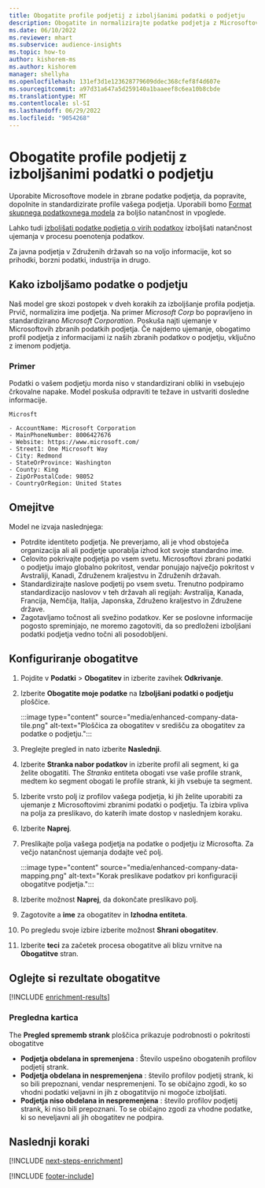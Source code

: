 ```yaml
---
title: Obogatite profile podjetij z izboljšanimi podatki o podjetju
description: Obogatite in normalizirajte podatke podjetja z Microsoftovimi modeli.
ms.date: 06/10/2022
ms.reviewer: mhart
ms.subservice: audience-insights
ms.topic: how-to
author: kishorem-ms
ms.author: kishorem
manager: shellyha
ms.openlocfilehash: 131ef3d1e123628779609ddec368cfef8f4d607e
ms.sourcegitcommit: a97d31a647a5d259140a1baaeef8c6ea10b8cbde
ms.translationtype: MT
ms.contentlocale: sl-SI
ms.lasthandoff: 06/29/2022
ms.locfileid: "9054268"
---
```

# <a name="enrich-company-profiles-with-enhanced-company-data"></a>Obogatite profile podjetij z izboljšanimi podatki o podjetju

Uporabite Microsoftove modele in zbrane podatke podjetja, da popravite, dopolnite in standardizirate profile vašega podjetja. Uporabili bomo [Format skupnega podatkovnega modela](/common-data-model/schema/core/applicationcommon/account) za boljšo natančnost in vpoglede.

Lahko tudi [izboljšati podatke podjetja o virih podatkov](data-sources-enrichment.md) izboljšati natančnost ujemanja v procesu poenotenja podatkov.

Za javna podjetja v Združenih državah so na voljo informacije, kot so prihodki, borzni podatki, industrija in drugo.  

## <a name="how-we-enhance-company-data"></a>Kako izboljšamo podatke o podjetju

Naš model gre skozi postopek v dveh korakih za izboljšanje profila podjetja. Prvič, normalizira ime podjetja. Na primer *Microsoft Corp* bo popravljeno in standardizirano *Microsoft Corporation*. Poskuša najti ujemanje v Microsoftovih zbranih podatkih podjetja. Če najdemo ujemanje, obogatimo profil podjetja z informacijami iz naših zbranih podatkov o podjetju, vključno z imenom podjetja.

### <a name="example"></a>Primer

Podatki o vašem podjetju morda niso v standardizirani obliki in vsebujejo črkovalne napake. Model poskuša odpraviti te težave in ustvariti dosledne informacije.

```Input
Microsft
```

```Output
- AccountName: Microsoft Corporation
- MainPhoneNumber: 8006427676
- Website: https://www.microsoft.com/
- Street1: One Microsoft Way
- City: Redmond
- StateOrProvince: Washington
- County: King
- ZipOrPostalCode: 98052
- CountryOrRegion: United States
```

## <a name="limitations"></a>Omejitve

Model ne izvaja naslednjega:

- Potrdite identiteto podjetja. Ne preverjamo, ali je vhod obstoječa organizacija ali ali podjetje uporablja izhod kot svoje standardno ime.
- Celovito pokrivajte podjetja po vsem svetu. Microsoftovi zbrani podatki o podjetju imajo globalno pokritost, vendar ponujajo največjo pokritost v Avstraliji, Kanadi, Združenem kraljestvu in Združenih državah.
- Standardizirajte naslove podjetij po vsem svetu. Trenutno podpiramo standardizacijo naslovov v teh državah ali regijah: Avstralija, Kanada, Francija, Nemčija, Italija, Japonska, Združeno kraljestvo in Združene države.
- Zagotavljamo točnost ali svežino podatkov. Ker se poslovne informacije pogosto spreminjajo, ne moremo zagotoviti, da so predloženi izboljšani podatki podjetja vedno točni ali posodobljeni.

## <a name="configure-the-enrichment"></a>Konfiguriranje obogatitve

1. Pojdite v **Podatki** > **Obogatitev** in izberite zavihek **Odkrivanje**.

1. Izberite **Obogatite moje podatke** na **Izboljšani podatki o podjetju** ploščice.

   :::image type="content" source="media/enhanced-company-data-tile.png" alt-text="Ploščica za obogatitev v središču za obogatitev za podatke o podjetju.":::

1. Preglejte pregled in nato izberite **Naslednji**.

1. Izberite **Stranka nabor podatkov** in izberite profil ali segment, ki ga želite obogatiti. The *Stranka* entiteta obogati vse vaše profile strank, medtem ko segment obogati le profile strank, ki jih vsebuje ta segment.

1. Izberite vrsto polj iz profilov vašega podjetja, ki jih želite uporabiti za ujemanje z Microsoftovimi zbranimi podatki o podjetju. Ta izbira vpliva na polja za preslikavo, do katerih imate dostop v naslednjem koraku.

1. Izberite **Naprej**.

1. Preslikajte polja vašega podjetja na podatke o podjetju iz Microsofta. Za večjo natančnost ujemanja dodajte več polj.

    :::image type="content" source="media/enhanced-company-data-mapping.png" alt-text="Korak preslikave podatkov pri konfiguraciji obogatitve podjetja.":::

1. Izberite možnost **Naprej**, da dokončate preslikavo polj.

1. Zagotovite a **ime** za obogatitev in **Izhodna entiteta**.

1. Po pregledu svoje izbire izberite možnost **Shrani obogatitev**.

1. Izberite **teci** za začetek procesa obogatitve ali blizu vrnitve na **Obogatitve** stran.

## <a name="view-enrichment-results"></a>Oglejte si rezultate obogatitve

[!INCLUDE [enrichment-results](includes/enrichment-results.md)]

### <a name="overview-card"></a>Pregledna kartica

The **Pregled sprememb strank** ploščica prikazuje podrobnosti o pokritosti obogatitve

- **Podjetja obdelana in spremenjena** : Število uspešno obogatenih profilov podjetij strank.
- **Podjetja obdelana in nespremenjena** : število profilov podjetij strank, ki so bili prepoznani, vendar nespremenjeni. To se običajno zgodi, ko so vhodni podatki veljavni in jih z obogatitvijo ni mogoče izboljšati.
- **Podjetja niso obdelana in nespremenjena** : število profilov podjetij strank, ki niso bili prepoznani. To se običajno zgodi za vhodne podatke, ki so neveljavni ali jih obogatitev ne podpira.

## <a name="next-steps"></a>Naslednji koraki

[!INCLUDE [next-steps-enrichment](includes/next-steps-enrichment.md)]

[!INCLUDE [footer-include](includes/footer-banner.md)]
